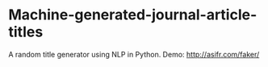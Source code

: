 # Machine-generated-journal-article-titles
A random title generator using NLP in Python. Demo: http://asifr.com/faker/
